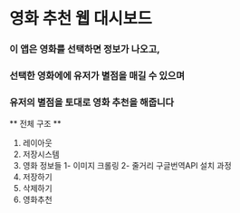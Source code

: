 # 영화 추천 웹 대시보드

### 이 앱은 영화를 선택하면 정보가 나오고,
### 선택한 영화에에 유저가 별점을 매길 수 있으며
### 유저의 별점을 토대로 영화 추천을 해줍니다

** 전체 구조 **

1. 레이아웃
2. 저장시스템
3. 영화 정보들
  1- 이미지 크롤링
  2- 줄거리 구글번역API
    설치 과정
4. 저장하기 
5. 삭제하기
6. 영화추천
